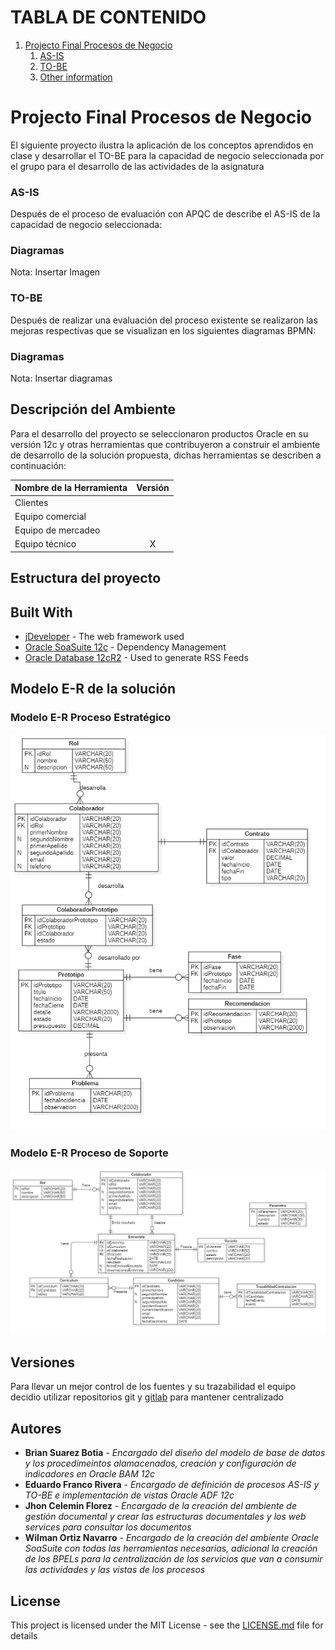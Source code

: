 # TABLA DE CONTENIDO

1. [Projecto Final Procesos de Negocio](#Projecto-Final-Procesos-de-Negocio)
    1. [AS-IS](#AS-IS)
    2. [TO-BE](#TO-BE)
    3. [Other information](#other-information)
        

# Projecto Final Procesos de Negocio

El siguiente proyecto ilustra la aplicación de los conceptos aprendidos en clase  y desarrollar el TO-BE para la capacidad de negocio seleccionada por el grupo para el desarrollo de las actividades de la asignatura

### AS-IS <a name="AS-IS"></a>

Después de el proceso de evaluación con APQC de describe el AS-IS de la capacidad de negocio seleccionada:

### Diagramas

Nota: Insertar Imagen

### TO-BE

Después de realizar una evaluación del proceso existente se realizaron las mejoras respectivas que se visualizan en los siguientes diagramas BPMN:

### Diagramas

Nota: Insertar diagramas

## Descripción del Ambiente

Para el desarrollo del proyecto se seleccionaron productos Oracle en su versión 12c y otras herramientas que contribuyeron a construir el ambiente de desarrollo de la solución propuesta, dichas herramientas se describen a continuación:

| Nombre de la Herramienta | Versión |
|---|:-:|
| Clientes |  |
| Equipo comercial |  |
| Equipo de mercadeo |  |
| Equipo técnico | X |  

## Estructura del proyecto

## 

## Built With

* [jDeveloper](http://www.dropwizard.io/1.0.2/docs/) - The web framework used
* [Oracle SoaSuite 12c](https://maven.apache.org/) - Dependency Management
* [Oracle Database 12cR2](https://rometools.github.io/rome/) - Used to generate RSS Feeds

## Modelo E-R de la solución

### Modelo E-R Proceso Estratégico

![alt text](MER/ERDPrototipoProductosServicios.jpg "Modelo conceptual E-R del proceso Estratégico")

### Modelo E-R Proceso de Soporte

![alt text](MER/ERDFiltroSeleccionCandidatos.jpg "Modelo conceptual E-R del proceso de soporte")

## Versiones

Para llevar un mejor control de los fuentes y su trazabilidad el equipo decidio utilizar repositorios git y [gitlab](https://gitlab.com/wortiz1027/app_eaes_soaint.git) para mantener centralizado 

## Autores

* **Brian Suarez Botia** - *Encargado del diseño del modelo de base de datos y los procedimeintos alamacenados, creación y configuración de indicadores en Oracle BAM 12c*
* **Eduardo Franco Rivera** - *Encargado de definición de procesos AS-IS y TO-BE e implementación de vistas Oracle ADF 12c*
* **Jhon Celemin Florez** - *Encargado de la creación del ambiente de gestión documental y crear las estructuras documentales y los web services para consultar los documentos*
* **Wilman Ortiz Navarro** - *Encargado de la creación del ambiente Oracle SoaSuite con todas las herramientas necesarias, adicional la creación de los BPELs para la centralización de los servicios que van a consumir las actividades y las vistas de los procesos*


## License

This project is licensed under the MIT License - see the [LICENSE.md](LICENSE.md) file for details